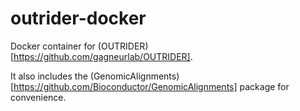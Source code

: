# outrider-docker

Docker container for (OUTRIDER)[https://github.com/gagneurlab/OUTRIDER].

It also includes the (GenomicAlignments)[https://github.com/Bioconductor/GenomicAlignments] package for convenience.
